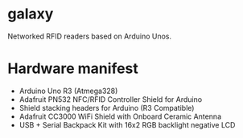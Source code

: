 galaxy
======

Networked RFID readers based on Arduino Unos.


Hardware manifest
=================

* Arduino Uno R3 (Atmega328)
* Adafruit PN532 NFC/RFID Controller Shield for Arduino
* Shield stacking headers for Arduino (R3 Compatible)
* Adafruit CC3000 WiFi Shield with Onboard Ceramic Antenna
* USB + Serial Backpack Kit with 16x2 RGB backlight negative LCD
